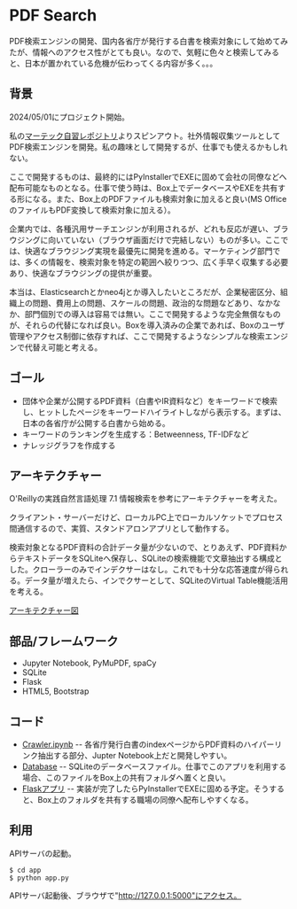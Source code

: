 # PDF Search

PDF検索エンジンの開発、国内各省庁が発行する白書を検索対象にして始めてみたが、情報へのアクセス性がとても良い。なので、気軽に色々と検索してみると、日本が置かれている危機が伝わってくる内容が多く。。。

## 背景

2024/05/01にプロジェクト開始。

私の[マーテック自習レポジトリ](https://github.com/araobp/Learning-MarTech)よりスピンアウト。社外情報収集ツールとしてPDF検索エンジンを開発。私の趣味として開発するが、仕事でも使えるかもしれない。

ここで開発するものは、最終的にはPyInstallerでEXEに固めて会社の同僚などへ配布可能なものとなる。仕事で使う時は、Box上でデータベースやEXEを共有する形になる。また、Box上のPDFファイルも検索対象に加えると良い(MS OfficeのファイルもPDF変換して検索対象に加える）。

企業内では、各種汎用サーチエンジンが利用されるが、どれも反応が遅い、ブラウジングに向いていない（ブラウザ画面だけで完結しない）ものが多い。ここでは、快適なブラウジング実現を最優先に開発を進める。マーケティング部門では、多くの情報を、検索対象を特定の範囲へ絞りつつ、広く手早く収集する必要あり、快適なブラウジングの提供が重要。

本当は、Elasticsearchとかneo4jとか導入したいところだが、企業秘密区分、組織上の問題、費用上の問題、スケールの問題、政治的な問題などあり、なかなか、部門個別での導入は容易では無い。ここで開発するような完全無償なものが、それらの代替になれば良い。Boxを導入済みの企業であれば、Boxのユーザ管理やアクセス制御に依存すれば、ここで開発するようなシンプルな検索エンジンで代替え可能と考える。

## ゴール

- 団体や企業が公開するPDF資料（白書やIR資料など）をキーワードで検索し、ヒットしたページをキーワードハイライトしながら表示する。まずは、日本の各省庁が公開する白書から始める。
- キーワードのランキングを生成する：Betweenness, TF-IDFなど
- ナレッジグラフを作成する

## アーキテクチャー

O'Reillyの実践自然言語処理 7.1 情報検索を参考にアーキテクチャーを考えた。

クライアント・サーバーだけど、ローカルPC上でローカルソケットでプロセス間通信するので、実質、スタンドアロンアプリとして動作する。

検索対象となるPDF資料の合計データ量が少ないので、とりあえず、PDF資料からテキストデータをSQLiteへ保存し、SQLiteの検索機能で文章抽出する構成とした。クローラーのみでインデクサーはなし。これでも十分な応答速度が得られる。データ量が増えたら、インでクサーとして、SQLiteのVirtual Table機能活用を考える。

[アーキテクチャー図](https://docs.google.com/presentation/d/e/2PACX-1vSTcAQs16wdLKj2Ndpa6pm0MrJLDI1DcmLM6ZNvANhVn1qFPvWvD1FXRj9WBLG1m1_55C8bX7csbp_f/pub?start=false&loop=false&delayms=3000)

## 部品/フレームワーク

- Jupyter Notebook, PyMuPDF, spaCy
- SQLite
- Flask
- HTML5, Bootstrap

## コード

- [Crawler.ipynb](Crawler.ipynb) -- 各省庁発行白書のindexページからPDF資料のハイパーリンク抽出する部分、Jupter Notebook上だと開発しやすい。
- [Database](database) -- SQLiteのデータベースファイル。仕事でこのアプリを利用する場合、このファイルをBox上の共有フォルダへ置くと良い。
- [Flaskアプリ](./app) -- 実装が完了したらPyInstallerでEXEに固める予定。そうすると、Box上のフォルダを共有する職場の同僚へ配布しやすくなる。

## 利用

APIサーバの起動。
```
$ cd app
$ python app.py
```

APIサーバ起動後、ブラウザで"http://127.0.0.1:5000"にアクセス。
